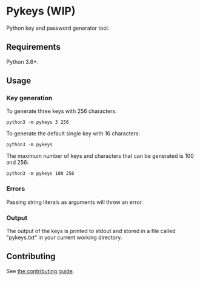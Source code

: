 # Pykeys (WIP)

Python key and password generator tool.

## Requirements

Python 3.6+.

## Usage

### Key generation

To generate three keys with 256 characters:

```
python3 -m pykeys 3 256
```

To generate the default single key with 16 characters:

```
python3 -m pykeys
```

The maximum number of keys and characters that can be generated is 100 and 256:

```
python3 -m pykeys 100 256
```

### Errors

Passing string literals as arguments will throw an error.

### Output

The output of the keys is printed to stdout and stored in a file called "pykeys.txt" in your 
current working directory.

## Contributing

See [the contributing guide](contributing.md).
